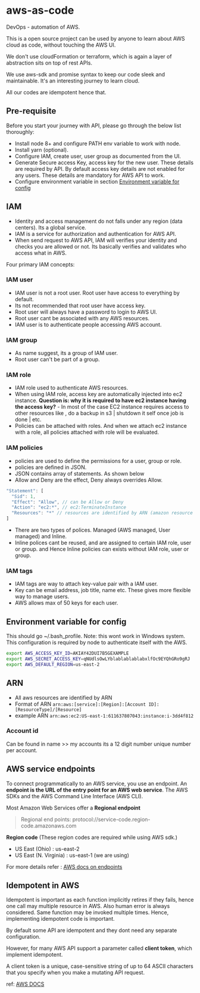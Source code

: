 # aws-as-code

DevOps - automation of AWS.

This is a open source project can be used by anyone to learn about AWS cloud as code, without touching the AWS UI.

We don't use cloudFormation or terraform, which is again a layer of abstraction sits on top of rest APIs.

We use aws-sdk and promise syntax to keep our code sleek and maintainable. It's an interesting journey to learn cloud.

All our codes are idempotent hence that.

## Pre-requisite

Before you start your journey with API, please go through the below list thoroughly:

- Install node 8+ and configure PATH env variable to work with node.
- Install yarn (optional).
- Configure IAM, create user, user group as documented from the UI.
- Generate Secure access Key, access key for the new user. These details are required by API. By default access key details are not enabled for any users. These details are mandatory for AWS API to work.
- Configure environment variable in section [Environment variable for config](#Environment_variable_for_config)

## IAM

- Identity and access management do not falls under any region (data centers). Its a global service.
- IAM is a service for authorization and authentication for AWS API.
- When send request to AWS API, IAM will verifies your identity and checks you are allowed or not. Its basically verifies and validates who access what in AWS.

Four primary IAM concepts:

### IAM user

- IAM user is not a root user. Root user have access to everything by default.
- Its not recommended that root user have access key.
- Root user will always have a password to login to AWS UI.
- Root user cant be associated with any AWS resources.
- IAM user is to  authenticate people accessing AWS account.

### IAM group

- As name suggest, its a group of IAM user.
- Root user can't be part of a group.

### IAM role

- IAM role used to authenticate AWS resources.
- When using IAM role, access key are automatically injected into ec2 instance. **Question is: why it is required to have ec2 instance having the access key?** - In most of the case EC2 instance requires access to other resources like , do a backup in s3 | shutdown it self once job is done | etc.
- Policies can be attached with roles. And when we attach ec2 instance with a role, all policies attached with role will be evaluated.

### IAM policies

- policies are used to define the permissions for a user, group or role.
- policies are defined in JSON.
- JSON contains array of statements. As shown below
- Allow and Deny are the effect, Deny always overrides Allow.

```js
"Statement": [
  "Sid": 1,
  "Effect": "Allow", // can be Allow or Deny
  "Action": "ec2:*", // ec2:TerminateInstance
  "Resources": "*" // resources are identified by ARN (amazon resource name)
]
```

- There are two types of polices. Managed (AWS managed, User managed) and Inline.
- Inline polices cant be reused, and are assigned to certain IAM role, user or group. and Hence Inline policies can exists without IAM role, user or group.

### IAM tags

- IAM tags are way to attach key-value pair with a IAM user.
- Key can be email address, job title, name etc. These gives more flexible way to manage users.
- AWS allows max of 50 keys for each user.

## Environment variable for config

This should go ~/.bash_profile. Note: this wont work in Windows system.
This configuration is required by node to authenticate itself with the AWS.

```sh
export AWS_ACCESS_KEY_ID=AKIAY42DUI7B5GEXAMPLE
export AWS_SECRET_ACCESS_KEY=qNUdlsOwLYblablablablabxlfOc9EYQhGRo9gRJ
export AWS_DEFAULT_REGION=us-east-2
```

## ARN

- All aws resources are identified by ARN
- Format of ARN `arn:aws:[service]:[Region]:[Account ID]:[ResourceType]/[Resource]`
- example ARN `arn:aws:ec2:US-east-1:611637807043:instance:i-3dd4f812`

### Account id

Can be found in name >> my accounts its a 12 digit number unique number per account.

## AWS service endpoints

To connect programmatically to an AWS service, you use an endpoint. An **endpoint is the URL of the entry point for an AWS web service**. The AWS SDKs and the AWS Command Line Interface (AWS CLI).

Most Amazon Web Services offer a **Regional endpoint**

> Regional end points: protocol://service-code.region-code.amazonaws.com

**Region code** (These region codes are required while using AWS sdk.)

- US East (Ohio) : us-east-2
- US East (N. Virginia) : us-east-1 (we are using)

For more details refer : [AWS docs on endpoints](https://docs.aws.amazon.com/general/latest/gr/rande.html)

## Idempotent in AWS

Idempotent is important as each function implicitly retires if they fails, hence one call may multiple resource in AWS. Also human error is always considered. Same function may be invoked multiple times. Hence, implementing idempotent code is important.

By default some API are idempotent and they dont need any separate configuration.

However, for many AWS API support a parameter called **client token**, which implement idempotent.

A client token is a unique, case-sensitive string of up to 64 ASCII characters that you specify when you make a mutating API request.

ref: [AWS DOCS](https://docs.aws.amazon.com/AWSEC2/latest/APIReference/Run_Instance_Idempotency.html)
